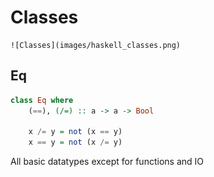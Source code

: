 # Classes

    ![Classes](images/haskell_classes.png)
    
## Eq

```haskell
class Eq where
    (==), (/=) :: a -> a -> Bool
    
    x /= y = not (x == y)
    x == y = not (x /= y)
```

All basic datatypes except for functions and IO
